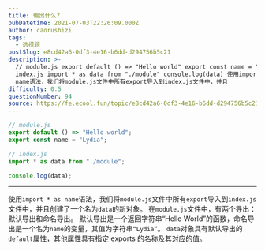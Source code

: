 ```yaml
---
title: 输出什么?
pubDatetime: 2021-07-03T22:26:09.000Z
author: caorushizi
tags:
  - 选择题
postSlug: e8cd42a6-0df3-4e16-b6dd-d294756b5c21
description: >-
  // module.js export default () => "Hello world" export const name = "Lydia" //
  index.js import * as data from "./module" console.log(data) 使用import * as
  name语法，我们将module.js文件中所有export导入到index.js文件中，并且
difficulty: 0.5
questionNumber: 94
source: https://fe.ecool.fun/topic/e8cd42a6-0df3-4e16-b6dd-d294756b5c21
---
```


```javascript
// module.js
export default () => "Hello world";
export const name = "Lydia";

// index.js
import * as data from "./module";

console.log(data);
```

---

使用`import * as name`语法，我们将`module.js`文件中所有`export`导入到`index.js`文件中，并且创建了一个名为`data`的新对象。 在`module.js`文件中，有两个导出：默认导出和命名导出。 默认导出是一个返回字符串“Hello World”的函数，命名导出是一个名为`name`的变量，其值为字符串`“Lydia”`。
`data`对象具有默认导出的`default`属性，其他属性具有指定 exports 的名称及其对应的值。
